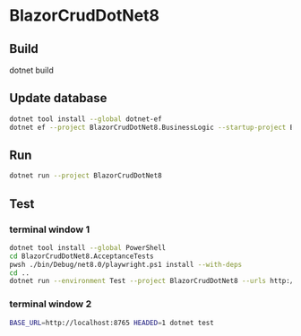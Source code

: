 # BlazorCrudDotNet8

## Build

dotnet build

## Update database

```bash
dotnet tool install --global dotnet-ef
dotnet ef --project BlazorCrudDotNet8.BusinessLogic --startup-project BlazorCrudDotNet8 database update
```

## Run

```bash
dotnet run --project BlazorCrudDotNet8
```

## Test

### terminal window 1

```bash
dotnet tool install --global PowerShell
cd BlazorCrudDotNet8.AcceptanceTests
pwsh ./bin/Debug/net8.0/playwright.ps1 install --with-deps
cd ..
dotnet run --environment Test --project BlazorCrudDotNet8 --urls http://localhost:8765
```

### terminal window 2

```bash
BASE_URL=http://localhost:8765 HEADED=1 dotnet test
```
